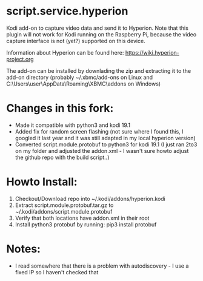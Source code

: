 script.service.hyperion
=======================

Kodi add-on to capture video data and send it to Hyperion. Note that this plugin will not work for Kodi running on the Raspberry Pi, because the video capture interface is not (yet?) supported on this device.

Information about Hyperion can be found here: https://wiki.hyperion-project.org

The add-on can be installed by downlading the zip and extracting it to the add-on directory (probably ~/.xbmc/add-ons on Linux and C:\Users\user\AppData\Roaming\XBMC\addons on Windows)


Changes in this fork:
=======================

* Made it compatible with python3 and kodi 19.1
* Added fix for random screen flashing (not sure where I found this, I googled it last year and it was still adapted in my local hyperion version)
* Converted script.module.protobuf to python3 for kodi 19.1 (I just ran 2to3 on my folder and adjusted the addon.xml - I wasn't sure howto adjust the github repo with the build script..)

Howto Install:
=======================
1. Checkout/Download repo into ~/.kodi/addons/hyperion.kodi
2. Extract script.module.protobuf.tar.gz to ~/.kodi/addons/script.module.protobuf
3. Verify that both locations have addon.xml in their root
4. Install python3 protobuf by running: pip3 install protobuf

Notes:
=======================

* I read somewhere that there is a problem with autodiscovery - I use a fixed IP so I haven't checked that
